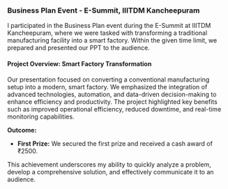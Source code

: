 ### Business Plan Event - E-Summit, IIITDM Kancheepuram

I participated in the Business Plan event during the E-Summit at IIITDM Kancheepuram, where we were tasked with transforming a traditional manufacturing facility into a smart factory. Within the given time limit, we prepared and presented our PPT to the audience.

#### Project Overview: Smart Factory Transformation

Our presentation focused on converting a conventional manufacturing setup into a modern, smart factory. We emphasized the integration of advanced technologies, automation, and data-driven decision-making to enhance efficiency and productivity. The project highlighted key benefits such as improved operational efficiency, reduced downtime, and real-time monitoring capabilities.

**Outcome:**
- **First Prize:** We secured the first prize and received a cash award of ₹2500.

This achievement underscores my ability to quickly analyze a problem, develop a comprehensive solution, and effectively communicate it to an audience.
